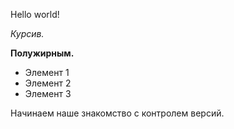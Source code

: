 Hello world!

*Курсив.*

**Полужирным.**

* Элемент 1
* Элемент 2
* Элемент 3

Начинаем наше знакомство с контролем версий.
